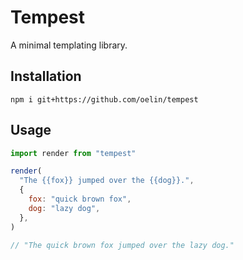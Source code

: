 # Tempest

A minimal templating library.


## Installation

```
npm i git+https://github.com/oelin/tempest
```


## Usage
```js
import render from "tempest"

render(
  "The {{fox}} jumped over the {{dog}}.",
  {
    fox: "quick brown fox",
    dog: "lazy dog",
  },
)

// "The quick brown fox jumped over the lazy dog."
```
